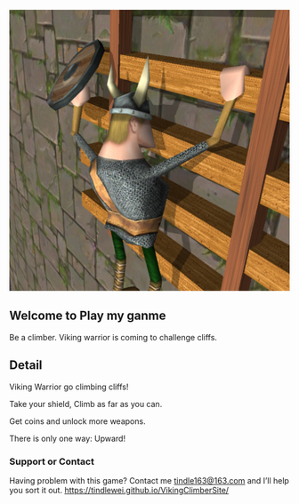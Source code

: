 ![](./images/logo.jpeg)

## Welcome to Play my ganme

Be a climber. Viking warrior is coming to challenge cliffs.

## Detail

Viking Warrior go climbing cliffs!

Take your shield, Climb as far as you can.

Get coins  and unlock more weapons.

There is only one way: Upward!

### Support or Contact

Having problem with this game? 
Contact me [tindle163@163.com]() and I’ll help you sort it out.
https://tindlewei.github.io/VikingClimberSite/